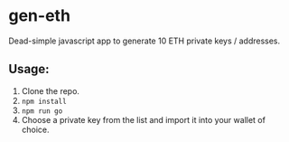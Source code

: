 # gen-eth
Dead-simple javascript app to generate 10 ETH private keys / addresses.

## Usage:
1. Clone the repo.
2. `npm install`
3. `npm run go`
4. Choose a private key from the list and import it into your wallet of choice.
